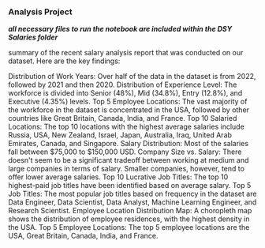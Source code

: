 ### Analysis Project ###
***all necessary files to run the notebook are included within the DSY Salaries folder***

summary of the recent salary analysis report that was conducted on our dataset. Here are the key findings:

Distribution of Work Years:
Over half of the data in the dataset is from 2022, followed by 2021 and then 2020.
Distribution of Experience Level:
The workforce is divided into Senior (48%), Mid (34.8%), Entry (12.8%), and Executive (4.35%) levels.
Top 5 Employee Locations:
The vast majority of the workforce in the dataset is concentrated in the USA, followed by other countries like Great Britain, Canada, India, and France.
Top 10 Salaried Locations:
The top 10 locations with the highest average salaries include Russia, USA, New Zealand, Israel, Japan, Australia, Iraq, United Arab Emirates, Canada, and Singapore.
Salary Distribution:
Most of the salaries fall between $75,000 to $150,000 USD.
Company Size vs. Salary:
There doesn't seem to be a significant tradeoff between working at medium and large companies in terms of salary. Smaller companies, however, tend to offer lower average salaries.
Top 10 Lucrative Job Titles:
The top 10 highest-paid job titles have been identified based on average salary.
Top 5 Job Titles:
The most popular job titles based on frequency in the dataset are Data Engineer, Data Scientist, Data Analyst, Machine Learning Engineer, and Research Scientist.
Employee Location Distribution Map:
A choropleth map shows the distribution of employee residences, with the highest density in the USA.
Top 5 Employee Locations:
The top 5 employee locations are the USA, Great Britain, Canada, India, and France.
